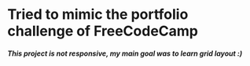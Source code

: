 # Tried to mimic the portfolio challenge of FreeCodeCamp
##### This project is not responsive, my main goal was to learn grid layout :)